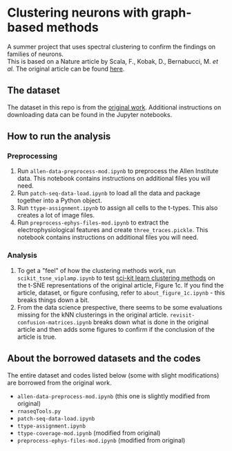 # Clustering neurons with graph-based methods

A summer project that uses spectral clustering to confirm the findings on families of neurons.<br>
This is based on a Nature article by Scala, F., Kobak, D., Bernabucci, M. *et al.* The original article can be found [here](https://rdcu.be/cmgFA).

## The dataset

The dataset in this repo is from the [original work](https://github.com/berenslab/mini-atlas). Additional instructions on downloading data can be found in the Jupyter notebooks.

## How to run the analysis

### Preprocessing

1. Run ```allen-data-preprocess-mod.ipynb``` to preprocess the Allen Institute data. This notebook contains instructions on additional files you will need.
2. Run ```patch-seq-data-load.ipynb``` to load all the data and package together into a Python object.
3. Run ```ttype-assignment.ipynb``` to assign all cells to the t-types. This also creates a lot of image files.
4. Run ```preprocess-ephys-files-mod.ipynb``` to extract the electrophysiological features and create ```three_traces.pickle```. This notebook contains instructions on additional files you will need.

### Analysis

1. To get a "feel" of how the clustering methods work, run ```scikit_tsne_viplamp.ipynb``` to test [sci-kit learn clustering methods](https://scikit-learn.org/stable/modules/clustering.html) on the t-SNE representations of the original article, Figure 1c. If you find the article, dataset, or figure confusing, refer to ```about_figure_1c.ipynb``` - this breaks things down a bit.
2. From the data science prespective, there seems to be some evaluations missing for the kNN clusterings in the original article. ```revisit-confusion-matrices.ipynb``` breaks down what is done in the original article and then adds some figures to confirm if the conclusion of the article is true.

## About the borrowed datasets and the codes

The entire dataset and codes listed below (some with slight modifications) are borrowed from the original work.

* ```allen-data-preprocess-mod.ipynb``` (this one is slightly modified from original)
* ```rnaseqTools.py```
* ```patch-seq-data-load.ipynb```
* ```ttype-assignment.ipynb```
* ```ttype-coverage-mod.ipynb``` (modified from original)
* ```preprocess-ephys-files-mod.ipynb``` (modified from original)
